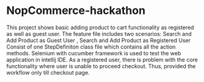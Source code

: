 # NopCommerce-hackathon

This project shows basic adding product to cart functionality as registered as well as guest user.
The feature file includes two scenarios: Search and Add Product as Guest User , Search and Add Product as Registered User 
Consist of one StepDefiniton class file which contains all the action methods.
Selenium with cucumber framework is used to test the web application in intellij IDE.
As a registered user, there is problem with the core functionality where user is unable to proceed checkout. Thus, provided the workflow only till checkout page.
